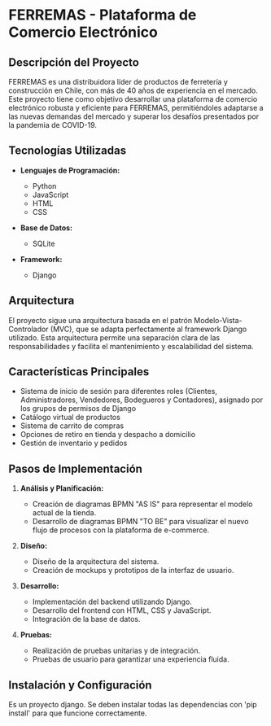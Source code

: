 # FERREMAS - Plataforma de Comercio Electrónico

## Descripción del Proyecto

FERREMAS es una distribuidora líder de productos de ferretería y construcción en Chile, con más de 40 años de experiencia en el mercado. Este proyecto tiene como objetivo desarrollar una plataforma de comercio electrónico robusta y eficiente para FERREMAS, permitiéndoles adaptarse a las nuevas demandas del mercado y superar los desafíos presentados por la pandemia de COVID-19.

## Tecnologías Utilizadas

- **Lenguajes de Programación:**
  - Python
  - JavaScript
  - HTML
  - CSS

- **Base de Datos:**
  - SQLite

- **Framework:**
  - Django

## Arquitectura

El proyecto sigue una arquitectura basada en el patrón Modelo-Vista-Controlador (MVC), que se adapta perfectamente al framework Django utilizado. Esta arquitectura permite una separación clara de las responsabilidades y facilita el mantenimiento y escalabilidad del sistema.

## Características Principales

- Sistema de inicio de sesión para diferentes roles (Clientes, Administradores, Vendedores, Bodegueros y Contadores), asignado por los grupos de permisos de Django
- Catálogo virtual de productos
- Sistema de carrito de compras
- Opciones de retiro en tienda y despacho a domicilio
- Gestión de inventario y pedidos

## Pasos de Implementación

1. **Análisis y Planificación:**
   - Creación de diagramas BPMN "AS IS" para representar el modelo actual de la tienda.
   - Desarrollo de diagramas BPMN "TO BE" para visualizar el nuevo flujo de procesos con la plataforma de e-commerce.

2. **Diseño:**
   - Diseño de la arquitectura del sistema.
   - Creación de mockups y prototipos de la interfaz de usuario.

3. **Desarrollo:**
   - Implementación del backend utilizando Django.
   - Desarrollo del frontend con HTML, CSS y JavaScript.
   - Integración de la base de datos.

4. **Pruebas:**
   - Realización de pruebas unitarias y de integración.
   - Pruebas de usuario para garantizar una experiencia fluida.

## Instalación y Configuración

Es un proyecto django. Se deben instalar todas las dependencias con 'pip install' para que funcione correctamente.
